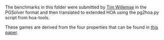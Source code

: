 The benchmarks in this folder were submitted by [Tim Willemse](https://lmcs.episciences.org/6812) in the PGSolver
format and then translated to extended HOA using the pg2hoa.py script from
hoa-tools.

These games are derived from the four properties that can be found in [this paper](https://lmcs.episciences.org/6812).
